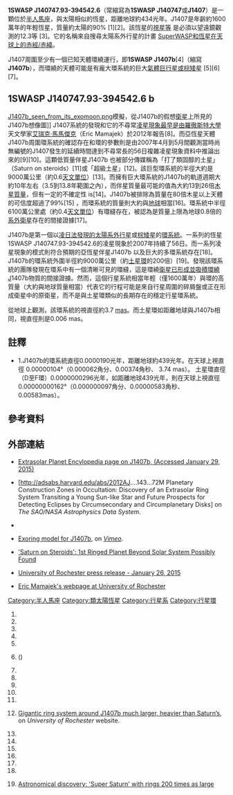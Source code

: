 **1SWASP J140747.93-394542.6**（常縮寫為**1SWASP J140747**或**J1407**）是一顆位於[半人馬座](https://zh.wikipedia.org/wiki/半人馬座 "wikilink")，與太陽相似的恆星，距離地球約434光年。J1407是年齡約1600萬年的年輕恆星，質量約太陽的90% \[1\]\[2\]。該恆星的[視星等](https://zh.wikipedia.org/wiki/視星等 "wikilink") 是必須以望遠鏡觀測的12.3等 \[3\]。它的名稱來自搜尋太陽系外行星的計畫 [SuperWASP和恆星在天球上的](../Page/超廣角尋找行星.md "wikilink")[赤經/赤緯](https://zh.wikipedia.org/wiki/赤道坐標系統 "wikilink")。

J1407周圍至少有一個已知天體環繞運行，即**1SWASP J1407b**\[4\]（縮寫 **J1407b**），而環繞的天體可能是有龐大環系統的巨大[氣體巨行星或](https://zh.wikipedia.org/wiki/氣體巨行星 "wikilink")[棕矮星](../Page/棕矮星.md "wikilink") \[5\]\[6\]\[7\]。

## 1SWASP J140747.93-394542.6 b

[J1407b_seen_from_its_exomoon.png](https://zh.wikipedia.org/wiki/File:J1407b_seen_from_its_exomoon.png "fig:J1407b_seen_from_its_exomoon.png")模擬，從J1407b的假想[衛星](../Page/衛星.md "wikilink")上所見的J1407b想像圖\]\] J1407系統的發現和它的不尋常[凌星現象最早是由](../Page/凌_\(天體\).md "wikilink")[羅徹斯特大學](../Page/羅徹斯特大學.md "wikilink")天文學家[艾瑞克·馬馬傑克](https://zh.wikipedia.org/wiki/艾瑞克·馬馬傑克 "wikilink")（Eric Mamajek）於2012年報告\[8\]。而亞恆星天體J1407b周圍環系統的確認存在和環的參數則是由2007年4月到5月間觀測當時尚無編號的J1407發生的延續時間達到不尋常長的56日複雜凌星現象資料中推論出來的\[9\]\[10\]。這顆低質量伴星J1407b 也被部分傳媒稱為「打了類固醇的土星」（Saturn on steroids）\[11\]或「超級土星」\[12\]。該巨型環系統的半徑大約是9000萬公里（約0.6[天文單位](../Page/天文單位.md "wikilink")）\[13\]。而擁有巨大環系統的J1407b的軌道週期大約10年左右（3.5到13.8年範圍之內），而伴星質量最可能的值為大約13到26倍[木星質量](https://zh.wikipedia.org/wiki/木星質量 "wikilink")，但有一定的不確定性 is\[14\]。J1407b被排除為質量在80倍木星以上天體的可信度超過了99%\[15\] ，而環系統的質量則大約與[地球](../Page/地球.md "wikilink")相當\[16\]。環系統中半徑6100萬公里處（約0.4[天文單位](../Page/天文單位.md "wikilink")）有環縫存在，被認為是質量上限為地球0.8倍的[系外衛星](../Page/系外衛星.md "wikilink")存在的間接證據\[17\]。

J1407b是第一個以[凌日法發現的](https://zh.wikipedia.org/wiki/凌日法 "wikilink")[太陽系外行星](../Page/太陽系外行星.md "wikilink")或[棕矮星](../Page/棕矮星.md "wikilink")的[環系統](../Page/行星环.md "wikilink")。一系列的恆星1SWASP J140747.93-394542.6的凌星現象於2007年持續了56日。而一系列凌星現象的模式則符合預期的亞恆星伴星J1407b 以及巨大的多環系統存在\[18\]。J1407b的環系統外圍半徑約9000萬公里（約[土星環](../Page/土星環.md "wikilink")的200倍）\[19\]。發現該環系統的團隊發現在環系中有一個清晰可見的環縫，這是環繞[衛星已形成並吸積環繞J](../Page/系外衛星.md "wikilink")1407b物質的間接證據。然而，這個行星系統相當年輕（僅1600萬年）與環的高質量（大約與地球質量相當）代表它的行程可能是來自行星周圍的碎屑盤或正在形成衛星中的原衛星，而不是與土星環類似的長期存在的穩定行星環系統。

從地球上觀測，該環系統的視直徑約3.7 [mas](https://zh.wikipedia.org/wiki/角秒 "wikilink")。而土星環如距離地球與J1407b相同，視直徑則是0.006 mas。

## 註釋

  -
    1\.J1407b的環系統直徑0.0000190光年，距離地球約439光年。在天球上視直徑 0.00000104°（0.000062角分、0.00374角秒、 3.74 mas）。
    土星環直徑（D至F環）0.0000000296光年，如距離地球439光年，則在天球上視直徑0.00000000162°（0.000000097角分、0.00000583角秒、0.00583mas）。

## 參考資料

## 外部連結

  - [Extrasolar Planet Encylopedia page on J1407b, (Accessed January 29, 2015)](http://exoplanet.eu/catalog/1swasp_j1407_b/)

  - \[<http://adsabs.harvard.edu/abs/2012AJ>....143...72M Planetary Construction Zones in Occultation: Discovery of an Extrasolar Ring System Transiting a Young Sun-like Star and Future Prospects for Detecting Eclipses by Circumsecondary and Circumplanetary Disks\] on *The SAO/NASA Astrophysics Data System*.

  -
  - [Exoring model for J1407b](http://vimeo.com/117757625), on *[Vimeo](../Page/Vimeo.md "wikilink")*.

  - ['Saturn on Steroids': 1st Ringed Planet Beyond Solar System Possibly Found](http://www.space.com/14219-strange-rings-saturn-steroids-deep-space-aas219.html)

  - [University of Rochester press release - January 26, 2015](http://www.rochester.edu/newscenter/gigantic-ring-system-around-j1407b/)

  - [Eric Mamajek's webpage at University of Rochester](http://www.pas.rochester.edu/~emamajek/index.html)

[Category:半人馬座](https://zh.wikipedia.org/wiki/Category:半人馬座 "wikilink") [Category:類太陽恆星](https://zh.wikipedia.org/wiki/Category:類太陽恆星 "wikilink") [Category:行星系](https://zh.wikipedia.org/wiki/Category:行星系 "wikilink") [Category:行星環](https://zh.wikipedia.org/wiki/Category:行星環 "wikilink")

1.

2.

3.
4.
5.
6.   ()

7.

8.
9.
10.
11.

12. [Gigantic ring system around J1407b much larger, heavier than Saturn’s](https://www.rochester.edu/newscenter/gigantic-ring-system-around-j1407b/), on *University of Rochester* website.

13.
14.
15.
16.
17.
18.
19. [Astronomical discovery: 'Super Saturn' with rings 200 times as large](http://www.cnn.com/2015/01/28/tech/giant-planetary-ring-system/index.html)